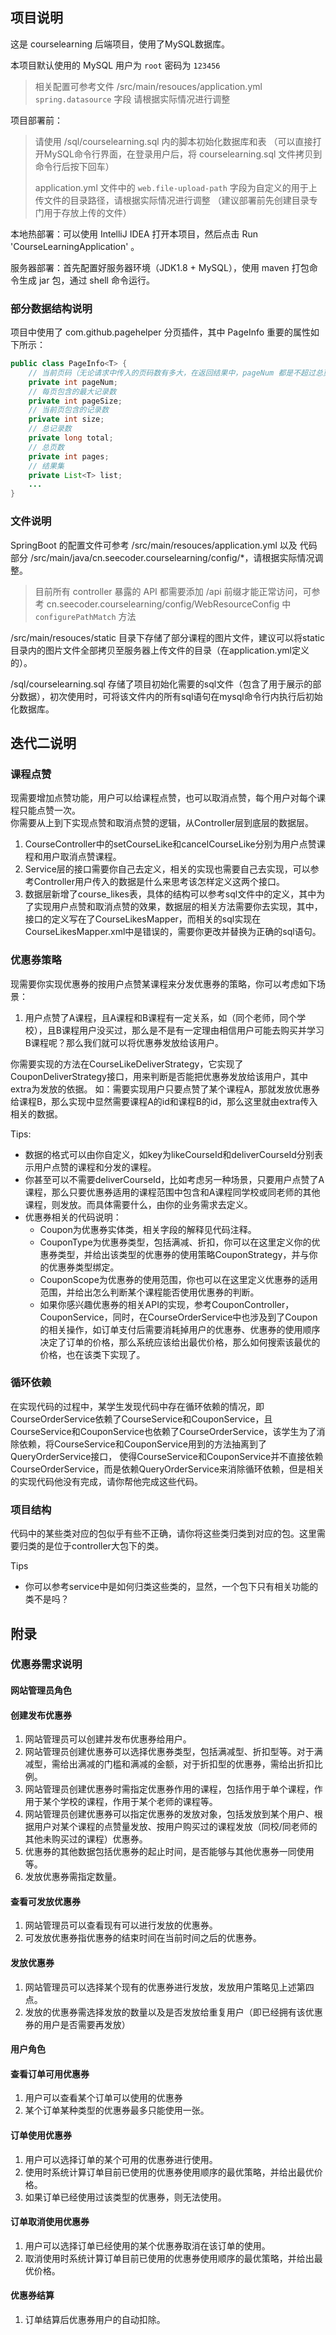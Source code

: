 ## 项目说明

这是 courselearning 后端项目，使用了MySQL数据库。

本项目默认使用的 MySQL 用户为 `root` 密码为 `123456`
> 相关配置可参考文件 /src/main/resouces/application.yml `spring.datasource` 字段
> 请根据实际情况进行调整

项目部署前：
> 请使用 /sql/courselearning.sql 内的脚本初始化数据库和表
（可以直接打开MySQL命令行界面，在登录用户后，将 courselearning.sql 文件拷贝到命令行后按下回车）
>
> application.yml 文件中的 `web.file-upload-path` 字段为自定义的用于上传文件的目录路径，请根据实际情况进行调整
（建议部署前先创建目录专门用于存放上传的文件）

本地热部署：可以使用 IntelliJ IDEA 打开本项目，然后点击 Run 'CourseLearningApplication' 。

服务器部署：首先配置好服务器环境（JDK1.8 + MySQL），使用 maven 打包命令生成 jar 包，通过 shell 命令运行。

### 部分数据结构说明

项目中使用了 com.github.pagehelper 分页插件，其中 PageInfo 重要的属性如下所示：
```java
public class PageInfo<T> {
    // 当前页码（无论请求中传入的页码数有多大，在返回结果中，pageNum 都是不超过总页数的）
    private int pageNum;
    // 每页包含的最大记录数
    private int pageSize;
    // 当前页包含的记录数
    private int size;
    // 总记录数
    private long total;
    // 总页数
    private int pages;
    // 结果集
    private List<T> list;
    ...
}
```


### 文件说明

SpringBoot 的配置文件可参考 /src/main/resouces/application.yml 以及 代码部分 /src/main/java/cn.seecoder.courselearning/config/*，请根据实际情况调整。
> 目前所有 controller 暴露的 API 都需要添加 /api 前缀才能正常访问，可参考 cn.seecoder.courselearning/config/WebResourceConfig 中 `configurePathMatch` 方法

/src/main/resouces/static 目录下存储了部分课程的图片文件，建议可以将static目录内的图片文件全部拷贝至服务器上传文件的目录（在application.yml定义的）。

/sql/courselearning.sql 存储了项目初始化需要的sql文件（包含了用于展示的部分数据），初次使用时，可将该文件内的所有sql语句在mysql命令行内执行后初始化数据库。

## 迭代二说明
### 课程点赞
现需要增加点赞功能，用户可以给课程点赞，也可以取消点赞，每个用户对每个课程只能点赞一次。  
你需要从上到下实现点赞和取消点赞的逻辑，从Controller层到底层的数据层。  
1. CourseController中的setCourseLike和cancelCourseLike分别为用户点赞课程和用户取消点赞课程。
2. Service层的接口需要你自己去定义，相关的实现也需要自己去实现，可以参考Controller用户传入的数据是什么来思考该怎样定义这两个接口。
3. 数据层新增了course_likes表，具体的结构可以参考sql文件中的定义，其中为了实现用户点赞和取消点赞的效果，数据层的相关方法需要你去实现，其中，接口的定义写在了CourseLikesMapper，而相关的sql实现在CourseLikesMapper.xml中是错误的，需要你更改并替换为正确的sql语句。

### 优惠券策略
现需要你实现优惠券的按用户点赞某课程来分发优惠券的策略，你可以考虑如下场景：
1. 用户点赞了A课程，且A课程和B课程有一定关系，如（同个老师，同个学校），且B课程用户没买过，那么是不是有一定理由相信用户可能去购买并学习B课程呢？那么我们就可以将优惠券发放给该用户。

你需要实现的方法在CourseLikeDeliverStrategy，它实现了CouponDeliverStrategy接口，用来判断是否能把优惠券发放给该用户，其中extra为发放的依据。
如：需要实现用户只要点赞了某个课程A，那就发放优惠券给课程B，那么实现中显然需要课程A的id和课程B的id，那么这里就由extra传入相关的数据。

Tips:
- 数据的格式可以由你自定义，如key为likeCourseId和deliverCourseId分别表示用户点赞的课程和分发的课程。
- 你甚至可以不需要deliverCourseId，比如考虑另一种场景，只要用户点赞了A课程，那么只要优惠券适用的课程范围中包含和A课程同学校或同老师的其他课程，则发放。而具体需要什么，由你的业务需求去定义。
- 优惠券相关的代码说明：
    - Coupon为优惠券实体类，相关字段的解释见代码注释。
    - CouponType为优惠券类型，包括满减、折扣，你可以在这里定义你的优惠券类型，并给出该类型的优惠券的使用策略CouponStrategy，并与你的优惠券类型绑定。
    - CouponScope为优惠券的使用范围，你也可以在这里定义优惠券的适用范围，并给出怎么判断某个课程能否使用优惠券的判断。
    - 如果你感兴趣优惠券的相关API的实现，参考CouponController，CouponService，同时，在CourseOrderService中也涉及到了Coupon的相关操作，如订单支付后需要消耗掉用户的优惠券、优惠券的使用顺序决定了订单的价格，那么系统应该给出最优价格，那么如何搜索该最优的价格，也在该类下实现了。

### 循环依赖
在实现代码的过程中，某学生发现代码中存在循环依赖的情况，即CourseOrderService依赖了CourseService和CouponService，且
CourseService和CouponService也依赖了CourseOrderService，该学生为了消除依赖，将CourseService和CouponService用到的方法抽离到了QueryOrderService接口，
使得CourseService和CouponService并不直接依赖CourseOrderService，而是依赖QueryOrderService来消除循环依赖，但是相关的实现代码他没有完成，请你帮他完成这些代码。

### 项目结构
代码中的某些类对应的包似乎有些不正确，请你将这些类归类到对应的包。这里需要归类的是位于controller大包下的类。

Tips
- 你可以参考service中是如何归类这些类的，显然，一个包下只有相关功能的类不是吗？


## 附录
### 优惠券需求说明
#### 网站管理员角色
#### 创建发布优惠券
1. 网站管理员可以创建并发布优惠券给用户。  
2. 网站管理员创建优惠券可以选择优惠券类型，包括满减型、折扣型等。对于满减型，需给出满减的门槛和满减的金额，对于折扣型的优惠券，需给出折扣比例。
3. 网站管理员创建优惠券时需指定优惠券作用的课程，包括作用于单个课程，作用于某个学校的课程，作用于某个老师的课程等。
4. 网站管理员创建优惠券可以指定优惠券的发放对象，包括发放到某个用户、根据用户对某个课程的点赞量发放、按用户购买过的课程发放（同校/同老师的其他未购买过的课程）优惠券。
5. 优惠券的其他数据包括优惠券的起止时间，是否能够与其他优惠券一同使用等。
6. 发放优惠券需指定数量。
#### 查看可发放优惠券
1. 网站管理员可以查看现有可以进行发放的优惠券。
2. 可发放优惠券指优惠券的结束时间在当前时间之后的优惠券。
#### 发放优惠券
1. 网站管理员可以选择某个现有的优惠券进行发放，发放用户策略见上述第四点。
2. 发放的优惠券需选择发放的数量以及是否发放给重复用户（即已经拥有该优惠券的用户是否需要再发放）
#### 用户角色
#### 查看订单可用优惠券
1. 用户可以查看某个订单可以使用的优惠券
2. 某个订单某种类型的优惠券最多只能使用一张。
#### 订单使用优惠券
1. 用户可以选择订单的某个可用的优惠券进行使用。
2. 使用时系统计算订单目前已使用的优惠券使用顺序的最优策略，并给出最优价格。
3. 如果订单已经使用过该类型的优惠券，则无法使用。
#### 订单取消使用优惠券
1. 用户可以选择订单已经使用的某个优惠券取消在该订单的使用。
2. 取消使用时系统计算订单目前已使用的优惠券使用顺序的最优策略，并给出最优价格。
#### 优惠券结算
1. 订单结算后优惠券用户的自动扣除。




